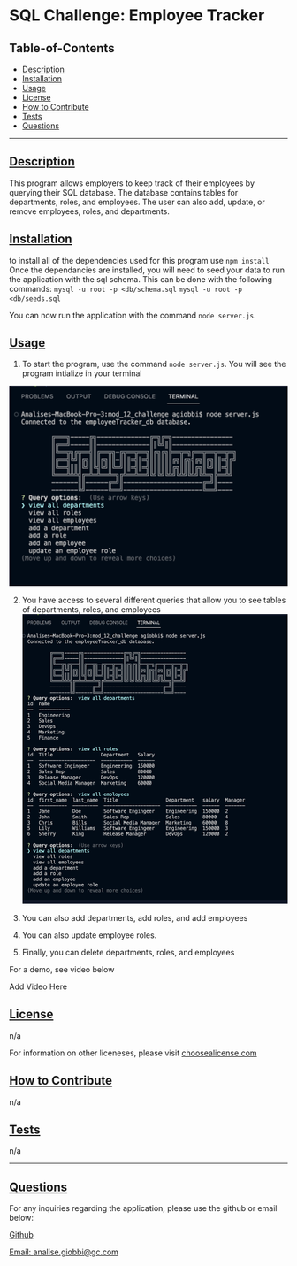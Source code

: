 
  # SQL Challenge: Employee Tracker

  

  ## Table-of-Contents
  - [Description](#description)
  - [Installation](#installation)
  - [Usage](#usage)
  - [License](#license)
  - [How to Contribute](#how-to-contribute)
  - [Tests](#tests)
  - [Questions](#questions)

  ---

  ## [Description](#table-of-contents)
  This program allows employers to keep track of their employees by querying their SQL database. The database contains tables for departments, roles, and employees.
  The user can also add, update, or remove employees, roles, and departments. 

  ## [Installation](#table-of-contents)
  to install all of the dependencies used for this program use `npm install`
  Once the dependancies are installed, you will need to seed your data to run the application with the sql schema. This can be done with the following commands:
  `mysql -u root -p <db/schema.sql`
  `mysql -u root -p <db/seeds.sql`

  You can now run the application with the command `node server.js`.

  ## [Usage](#table-of-contents)
  1. To start the program, use the command `node server.js`. You will see the program intialize in your terminal

  ![Initialize program](./Assets/Screen%20Shot%202023-02-06%20at%204.53.13%20PM.png)

  2. You have access to several different queries that allow you to see tables of departments, roles, and employees
  ![table query](./Assets/Screen%20Shot%202023-02-06%20at%204.53.34%20PM.png)

  3. You can also add departments, add roles, and add employees

  4. You can also update employee roles.

  5. Finally, you can delete departments, roles, and employees

  For a demo, see video below

  Add Video Here

  ## [License](#table-of-contents)
  n/a

  For information on other liceneses, please visit
  [choosealicense.com](https://choosealicense.com/)

  ## [How to Contribute](#table-of-contents)
  n/a

  ## [Tests](#table-of-contents)
   n/a

   ---
  ## [Questions](#table-of-contents)
  For any inquiries regarding the application, please use the github or email below: 

  [Github](http://github.com/analisegiobbi3)

  [Email: analise.giobbi@gc.com](mailto:analise.giobbi@gc.com)

